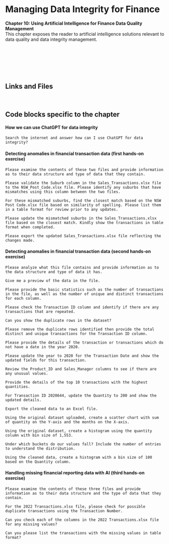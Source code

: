 # Managing Data Integrity for Finance

**Chapter 10: Using Artificial Intelligence for Finance Data Quality Management** <br />
This chapter exposes the reader to artificial intelligence solutions relevant to data quality and data integrity management.

<br />
<br />
<br />
<br />
<br />

## Links and Files
<br />

## Code blocks specific to the chapter
#### How we can use ChatGPT for data integrity
```
Search the internet and answer how can I use ChatGPT for data integrity?
```

#### Detecting anomalies in financial transaction data (first hands-on exercise)
```
Please examine the contents of these two files and provide information as to their data structure and type of data that they contain.

Please validate the Suburb column in the Sales_Transactions.xlsx file to the NSW_Post_Code.xlsx file. Please identify any suburbs that have mismatches using this column between the two files.

For these mismatched suburbs, find the closest match based on the NSW Post Code.xlsx file based on similarity of spelling. Please list them in a table format for review prior to any updates.

Please update the mismatched suburbs in the Sales_Transactions.xlsx file based on the closest match. Kindly show the transactions in table format when completed.

Please export the updated Sales_Transactions.xlsx file reflecting the changes made.

```

#### Detecting anomalies in financial transaction data (second hands-on exercise)
```
Please analyze what this file contains and provide information as to the data structure and type of data it has.

Give me a preview of the data in the file.

Please provide the basic statistics such as the number of transactions in the file, as well as the number of unique and distinct transactions for each column.

Please check the Transaction ID column and identify if there are any transactions that are repeated.

Can you show the duplicate rows in the dataset?

Please remove the duplicate rows identified then provide the total distinct and unique transactions for the Transaction ID column.

Please provide the details of the transaction or transactions which do not have a date in the year 2020.

Please update the year to 2020 for the Transaction Date and show the updated fields for this transaction.

Review the Product_ID and Sales_Manager columns to see if there are any unusual values.

Provide the details of the top 10 transactions with the highest quantities.

For Transaction ID 2020644, update the Quantity to 200 and show the updated details.

Export the cleaned data to an Excel file.

Using the original dataset uploaded, create a scatter chart with sum of quantity on the Y-axis and the months on the X-axis.

Using the original dataset, create a histogram using the quantity column with bin size of 1,553.

Under which buckets do our values fall? Include the number of entries to understand the distribution.

Using the cleaned data, create a histogram with a bin size of 100 based on the Quantity column.

```

#### Handling missing financial reporting data with AI (third hands-on exercise)
```
Please examine the contents of these three files and provide information as to their data structure and the type of data that they contain.

For the 2022 Transactions.xlsx file, please check for possible duplicate transactions using the Transaction Number.

Can you check each of the columns in the 2022 Transactions.xlsx file for any missing values?

Can you please list the transactions with the missing values in table format?
```
